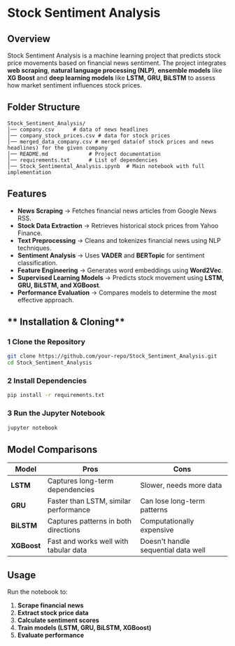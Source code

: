 # **Stock Sentiment Analysis**

## **Overview**
Stock Sentiment Analysis is a machine learning project that predicts stock price movements based on financial news sentiment. The project integrates **web scraping**, **natural language processing (NLP)**, **ensemble models** like **XG Boost** and **deep learning models** like **LSTM, GRU, BiLSTM** to assess how market sentiment influences stock prices.

## **Folder Structure**
```
Stock_Sentiment_Analysis/
│── company.csv      # data of news headlines
│── company_stock_prices.csv # data for stock prices
│── merged_data_company.csv # merged data(of stock prices and news headlines) for the given company
│── README.md             # Project documentation
│── requirements.txt      # List of dependencies
│── Stock_Sentimental_Analysis.ipynb  # Main notebook with full implementation
```

## **Features**
* **News Scraping** → Fetches financial news articles from Google News RSS.  
* **Stock Data Extraction** → Retrieves historical stock prices from Yahoo Finance.  
* **Text Preprocessing** → Cleans and tokenizes financial news using NLP techniques.  
* **Sentiment Analysis** → Uses **VADER** and **BERTopic** for sentiment classification.  
* **Feature Engineering** → Generates word embeddings using **Word2Vec**.  
* **Supervised Learning Models** → Predicts stock movement using **LSTM, GRU, BiLSTM, and XGBoost**.  
* **Performance Evaluation** → Compares models to determine the most effective approach.  

## ** Installation & Cloning**
### 1 **Clone the Repository**
```bash
git clone https://github.com/your-repo/Stock_Sentiment_Analysis.git
cd Stock_Sentiment_Analysis
```

### 2 **Install Dependencies**
```bash
pip install -r requirements.txt
```

### 3 **Run the Jupyter Notebook**
```bash
jupyter notebook
```

## **Model Comparisons**
| **Model**  | **Pros** | **Cons** |
|------------|-------------|---------------|
| **LSTM**  | Captures long-term dependencies | Slower, needs more data |
| **GRU**   | Faster than LSTM, similar performance | Can lose long-term patterns |
| **BiLSTM** | Captures patterns in both directions | Computationally expensive |
| **XGBoost** | Fast and works well with tabular data | Doesn't handle sequential data well |

## **Usage**
Run the notebook to:
1. **Scrape financial news** 
2. **Extract stock price data** 
3. **Calculate sentiment scores** 
4. **Train models (LSTM, GRU, BiLSTM, XGBoost)** 
5. **Evaluate performance** 



